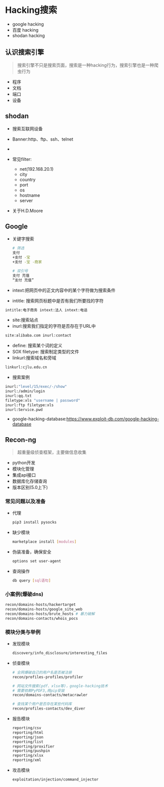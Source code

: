 # Hacking搜索

- google hacking
- 百度 hacking
- shodan hacking

## 认识搜索引擎

> 搜索引擎不只是搜索页面，搜索是一种hacking行为，搜索引擎也是一种爬虫行为

- 程序
- 文档
- 端口
- 设备

## shodan

- 搜索互联网设备

- Banner:http、ftp、ssh、telnet

- [官网]: https://www.shodan.io

- 常见filter:

  - net(192.168.20.1)
  - city
  - country
  - port
  - os
  - hostname
  - server
  
- 关于H.D.Moore

## Google

- 关键字搜索

  ```bash
  # 筛选
  支付
  +支付 -宝
  +支付 -宝 -商家
  
  # 双引号
  支付 充值
  “支付 充值”
  ```

- intext:把网页中的正文内容中的某个字符做为搜索条件

- intitle: 搜索网页标题中是否有我们所要找的字符

```bash
intitle:电子商务 intext:法人 intext:电话
```

- site:搜索站点
- inurl:搜索我们指定的字符是否存在于URL中

```bash
site:alibaba.com inurl:contact
```

- define: 搜索某个词的定义
- SOX filetype: 搜索制定类型的文件
- linkurl:搜索域名和旁域

```bash
linkurl:cjlu.edu.cn
```

- 搜索案例

```bash
inurl:"level/15/exec/-/show"
inurl:/admin/login
inurl:qq.txt
filetype:xls "username | password"
inurl:ftp filetype:xls
inurl:Service.pwd
```

- google-hacking-database:https://www.exploit-db.com/google-hacking-database 

## Recon-ng

> 超重量级侦查框架，主要做信息收集

- python开发
- 模块化管理
- 集成api接口
- 数据库化存储查询
- 版本区别(5.0上下)

### 常见问题以及准备

- 代理

  ```bash
  pip3 install pysocks
  ```

- 缺少模块

  ```bash
  marketplace install [modules]
  ```

- 伪装准备，确保安全

  ```bash
  options set user-agent
  ```

- 查询操作

  ```bash
  db query [sql语句]
  ```

### 小案例(爆破dns)

```bash
recon/domains-hosts/hackertarget
recon/domains-hosts/google_site_web
recon/domains-hosts/brute_hosts # 暴力破解
recon/domains-contacts/whois_pocs
```

### 模块分类与举例

- 发现模块

  ```bash
  discovery/info_disclosure/interesting_files
  ```

- 侦查模块

  ```bash
  # 全网爆破自己的用户名是否被注册
  recon/profiles-profiles/profiler
  
  # 网站文件搜索(pdf、xlsx等)，google-hacking技术
  # 需要依赖PyPDF3,用pip安装
  recon/domains-contacts/metacrawler
  
  # 查找某个用户是否存在某些代码库
  recon/profiles-contacts/dev_diver
  ```

- 报告模块

  ```bash
  reporting/csv
  reporting/html
  reporting/json
  reporting/list
  reporting/proxifier
  reporting/pushpin
  reporting/xlsx
  reporting/xml
  ```

- 攻击模块

  ```bash
  exploitation/injection/command_injector
  ```

